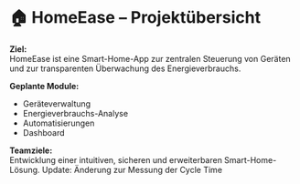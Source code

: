 # 🏠 HomeEase – Projektübersicht

**Ziel:**  
HomeEase ist eine Smart-Home-App zur zentralen Steuerung von Geräten  
und zur transparenten Überwachung des Energieverbrauchs.

**Geplante Module:**
- Geräteverwaltung
- Energieverbrauchs-Analyse
- Automatisierungen
- Dashboard

**Teamziele:**  
Entwicklung einer intuitiven, sicheren und erweiterbaren Smart-Home-Lösung.
Update: Änderung zur Messung der Cycle Time

